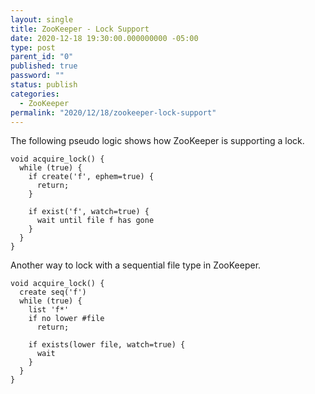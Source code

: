 ```yaml
---
layout: single
title: ZooKeeper - Lock Support
date: 2020-12-18 19:30:00.000000000 -05:00
type: post
parent_id: "0"
published: true
password: ""
status: publish
categories:
  - ZooKeeper
permalink: "2020/12/18/zookeeper-lock-support"
---
```


The following pseudo logic shows how ZooKeeper is supporting a lock.
```
void acquire_lock() {
  while (true) {
    if create('f', ephem=true) {
      return;
    }

    if exist('f', watch=true) {
      wait until file f has gone
    }
  }
}
```

Another way to lock with a sequential file type in ZooKeeper.
```
void acquire_lock() {
  create seq('f')
  while (true) {
    list 'f*'
    if no lower #file
      return;
    
    if exists(lower file, watch=true) {
      wait
    }
  }
}
```

